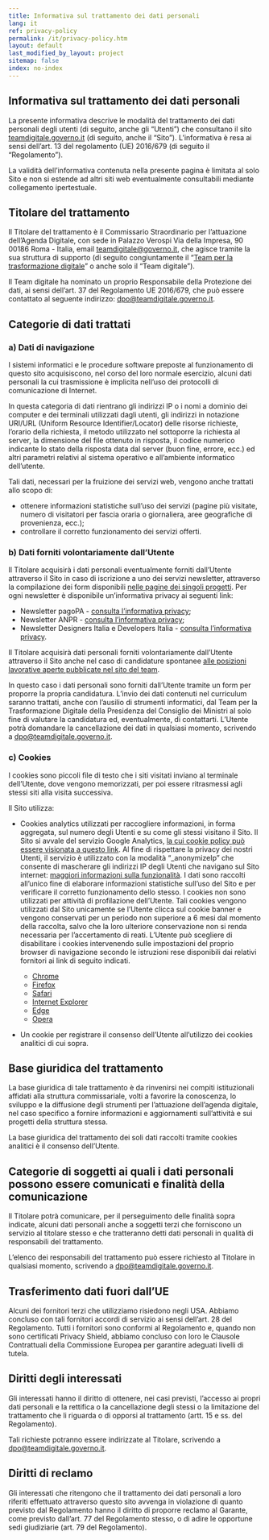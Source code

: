 ```yaml
---
title: Informativa sul trattamento dei dati personali
lang: it
ref: privacy-policy
permalink: /it/privacy-policy.htm
layout: default
last_modified_by_layout: project
sitemap: false
index: no-index
---
```


<h2>Informativa sul trattamento dei dati personali</h2>

La presente informativa descrive le modalità del trattamento dei dati personali degli utenti (di seguito, anche gli “Utenti”) che consultano il sito [teamdigitale.governo.it](https://teamdigitale.governo.it/) (di seguito, anche il “Sito”). L’informativa è resa ai sensi dell’art. 13 del regolamento (UE) 2016/679 (di seguito il “Regolamento”).

La validità dell’informativa contenuta nella presente pagina è limitata al solo Sito e non si estende ad altri siti web eventualmente consultabili mediante collegamento ipertestuale.

Titolare del trattamento
------------------------

Il Titolare del trattamento è il Commissario Straordinario per l’attuazione dell’Agenda Digitale, con sede in Palazzo Verospi Via della Impresa, 90 00186 Roma - Italia, email [teamdigitale@governo.it](mailto:teamdigitale@governo.it), che agisce tramite la sua struttura di supporto (di seguito congiuntamente il “[Team per la trasformazione digitale](https://teamdigitale.governo.it/)” o anche solo il “Team digitale”).

Il Team digitale ha nominato un proprio Responsabile della Protezione dei dati, ai sensi dell’art. 37 del Regolamento UE 2016/679, che può essere contattato al seguente indirizzo: [dpo@teamdigitale.governo.it](mailto:dpo@teamdigitale.governo.it).

Categorie di dati trattati
--------------------------

### a) Dati di navigazione

I sistemi informatici e le procedure software preposte al funzionamento di questo sito acquisiscono, nel corso del loro normale esercizio, alcuni dati personali la cui trasmissione è implicita nell’uso dei protocolli di comunicazione di Internet.

In questa categoria di dati rientrano gli indirizzi IP o i nomi a dominio dei computer e dei terminali utilizzati dagli utenti, gli indirizzi in notazione URI/URL (Uniform Resource Identifier/Locator) delle risorse richieste, l’orario della richiesta, il metodo utilizzato nel sottoporre la richiesta al server, la dimensione del file ottenuto in risposta, il codice numerico indicante lo stato della risposta data dal server (buon fine, errore, ecc.) ed altri parametri relativi al sistema operativo e all’ambiente informatico dell’utente.

Tali dati, necessari per la fruizione dei servizi web, vengono anche trattati allo scopo di:

- ottenere informazioni statistiche sull’uso dei servizi (pagine più visitate, numero di visitatori per fascia oraria o giornaliera, aree geografiche di provenienza, ecc.);
- controllare il corretto funzionamento dei servizi offerti.

### b) Dati forniti volontariamente dall’Utente

Il Titolare acquisirà i dati personali eventualmente forniti dall’Utente attraverso il Sito in caso di iscrizione a uno dei servizi newsletter, attraverso la compilazione dei form disponibili [nelle pagine dei singoli progetti](https://teamdigitale.governo.it/it/progetti.htm). Per ogni newsletter è disponibile un’informativa privacy ai seguenti link: 

- Newsletter pagoPA - [consulta l’informativa privacy](https://teamdigitale.governo.it/it/privacy-newsletter-pagoPA.htm);
- Newsletter ANPR - [consulta l’informativa privacy](https://teamdigitale.governo.it/it/privacy-newsletter-anpr.htm);
- Newsletter Designers Italia e Developers Italia - [consulta l’informativa privacy](https://teamdigitale.governo.it//it/privacy-newsletter-designers-developers.htm).

Il Titolare acquisirà dati personali forniti volontariamente dall’Utente attraverso il Sito anche nel caso di candidature spontanee [alle posizioni lavorative aperte pubblicate nel sito del team](https://teamdigitale.governo.it/it/lavora-con-noi). 

In questo caso i dati personali sono forniti dall’Utente tramite un form per proporre la propria candidatura. L’invio dei dati contenuti nel curriculum saranno trattati, anche con l’ausilio di strumenti informatici, dal Team per la Trasformazione Digitale della Presidenza del Consiglio dei Ministri al solo fine di valutare la candidatura ed, eventualmente, di contattarti. L’Utente potrà domandare la cancellazione dei dati in qualsiasi momento, scrivendo a [dpo@teamdigitale.governo.it](dpo@teamdigitale.governo.it).

### c) Cookies

I cookies sono piccoli file di testo che i siti visitati inviano al terminale dell’Utente, dove vengono memorizzati, per poi essere ritrasmessi agli stessi siti alla visita successiva.

Il Sito utilizza:

- Cookies analytics utilizzati per raccogliere informazioni, in forma aggregata, sul numero degli Utenti e su come gli stessi visitano il Sito. Il Sito si avvale del servizio Google Analytics, [la cui cookie policy può essere visionata a questo link](https://developers.google.com/analytics/devguides/collection/analyticsjs/cookie-usage). Al fine di rispettare la privacy dei nostri Utenti, il servizio è utilizzato con la modalità “_anonymizeIp” che consente di mascherare gli indirizzi IP degli Utenti che navigano sul Sito internet: [maggiori informazioni sulla funzionalità](https://support.google.com/analytics/answer/2763052?hl=it). I dati sono raccolti all’unico fine di elaborare informazioni statistiche sull’uso del Sito e per verificare il corretto funzionamento dello stesso. I cookies non sono utilizzati per attività di profilazione dell’Utente. Tali cookies vengono utilizzati dal Sito unicamente se l’Utente clicca sul cookie banner e vengono conservati per un periodo non superiore a 6 mesi dal momento della raccolta, salvo che la loro ulteriore conservazione non si renda necessaria per l’accertamento di reati. L’Utente può scegliere di disabilitare i cookies intervenendo sulle impostazioni del proprio browser di navigazione secondo le istruzioni rese disponibili dai relativi fornitori ai link di seguito indicati.

   * [Chrome](https://support.google.com/chrome/answer/95647?co=GENIE.Platform%3DDesktop&hl=it)
   * [Firefox](https://support.mozilla.org/it/kb/Attivare%20e%20disattivare%20i%20cookie)
   * [Safari](https://support.apple.com/kb/ph19214?locale=it_IT)
   * [Internet Explorer](https://support.microsoft.com/it-it/help/17442/windows-internet-explorer-delete-manage-cookies)
   * [Edge](https://support.microsoft.com/it-it/help/4027947/windows-delete-cookies)
   * [Opera](https://help.opera.com/en/latest/web-preferences/#cookies)

- Un cookie per registrare il consenso dell’Utente all’utilizzo dei cookies analitici di cui sopra.

Base giuridica del trattamento
------------------------------

La base giuridica di tale trattamento è da rinvenirsi nei compiti istituzionali affidati alla struttura commissariale, volti a favorire la conoscenza, lo sviluppo e la diffusione degli strumenti per l’attuazione dell’agenda digitale, nel caso specifico a fornire informazioni e aggiornamenti sull’attività e sui progetti della struttura stessa.

La base giuridica del trattamento dei soli dati raccolti tramite cookies analitici è il consenso dell’Utente.

Categorie di soggetti ai quali i dati personali possono essere comunicati e finalità della comunicazione
--------------------------------------------------------------------------------------------------------

Il Titolare potrà comunicare, per il perseguimento delle finalità sopra indicate, alcuni dati personali anche a soggetti terzi che forniscono un servizio al titolare stesso e che tratteranno detti dati personali in qualità di responsabili del trattamento. 

L’elenco dei responsabili del trattamento può essere richiesto al Titolare in qualsiasi momento, scrivendo a [dpo@teamdigitale.governo.it](mailto:dpo@teamdigitale.governo.it).

Trasferimento dati fuori dall’UE
--------------------------------

Alcuni dei fornitori terzi che utilizziamo risiedono negli USA. Abbiamo concluso con tali fornitori accordi di servizio ai sensi dell’art. 28 del Regolamento. Tutti i fornitori sono conformi al Regolamento e, quando non sono certificati Privacy Shield, abbiamo concluso con loro le Clausole Contrattuali della Commissione Europea per garantire adeguati livelli di tutela.

Diritti degli interessati
-------------------------

Gli interessati hanno il diritto di ottenere, nei casi previsti, l’accesso ai propri dati personali e la rettifica o la cancellazione degli stessi o la limitazione del trattamento che li riguarda o di opporsi al trattamento (artt. 15 e ss. del Regolamento). 

Tali richieste potranno essere indirizzate al Titolare, scrivendo a [dpo@teamdigitale.governo.it](mailto:dpo@teamdigitale.governo.it).

Diritti di reclamo
------------------

Gli interessati che ritengono che il trattamento dei dati personali a loro riferiti effettuato attraverso questo sito avvenga in violazione di quanto previsto dal Regolamento hanno il diritto di proporre reclamo al Garante, come previsto dall’art. 77 del Regolamento stesso, o di adire le opportune sedi giudiziarie (art. 79 del Regolamento).

